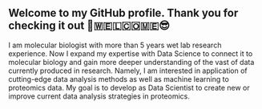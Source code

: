 ## Welcome to my GitHub profile. Thank you for checking it out 👋🇼‌🇪‌🇱‌🇨‌🇴‌🇲‌🇪‌😎

I am molecular biologist with more than 5 years wet lab research experience. Now I expand my expertise with Data Science to connect it to molecular biology and gain more deeper understanding of the vast of data currently produced in research. Namely, I am interested in application of cutting-edge data analysis methods as well as machine learning to proteomics data. My goal is to develop as Data Scientist to create new or improve current data analysis strategies in proteomics.
